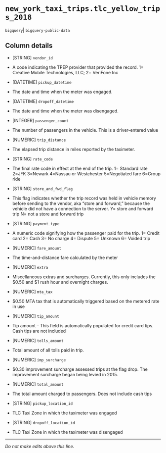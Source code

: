 # `new_york_taxi_trips.tlc_yellow_trips_2018`
`bigquery`| `bigquery-public-data`

## Column details
* [STRING]    `vendor_id`
 - A code indicating the TPEP provider that provided the record. 1= Creative Mobile Technologies, LLC; 2= VeriFone Inc
* [DATETIME]  `pickup_datetime`
 - The date and time when the meter was engaged.
* [DATETIME]  `dropoff_datetime`
 - The date and time when the meter was disengaged.
* [INTEGER]   `passenger_count`
 - The number of passengers in the vehicle. This is a driver-entered value
* [NUMERIC]   `trip_distance`
 - The elapsed trip distance in miles reported by the taximeter.
* [STRING]    `rate_code`
 - The final rate code in effect at the end of the trip. 1= Standard rate 2=JFK 3=Newark 4=Nassau or Westchester 5=Negotiated fare 6=Group ride
* [STRING]    `store_and_fwd_flag`
 - This flag indicates whether the trip record was held in vehicle memory before sending to the vendor, aka “store and forward,” because the vehicle did not have a connection to the server. Y= store and forward trip N= not a store and forward trip
* [STRING]    `payment_type`
 - A numeric code signifying how the passenger paid for the trip. 1= Credit card 2= Cash 3= No charge 4= Dispute 5= Unknown 6= Voided trip
* [NUMERIC]   `fare_amount`
 - The time-and-distance fare calculated by the meter
* [NUMERIC]   `extra`
 - Miscellaneous extras and surcharges. Currently, this only includes the $0.50 and $1 rush hour and overnight charges.
* [NUMERIC]   `mta_tax`
 - $0.50 MTA tax that is automatically triggered based on the metered rate in use
* [NUMERIC]   `tip_amount`
 - Tip amount – This field is automatically populated for credit card tips. Cash tips are not included
* [NUMERIC]   `tolls_amount`
 - Total amount of all tolls paid in trip.
* [NUMERIC]   `imp_surcharge`
 - $0.30 improvement surcharge assessed trips at the flag drop. The improvement surcharge began being levied in 2015.
* [NUMERIC]   `total_amount`
 - The total amount charged to passengers. Does not include cash tips
* [STRING]    `pickup_location_id`
 - TLC Taxi Zone in which the taximeter was engaged
* [STRING]    `dropoff_location_id`
 - TLC Taxi Zone in which the taximeter was disengaged

-------------------------------------------------------------------------------
*Do not make edits above this line.*
